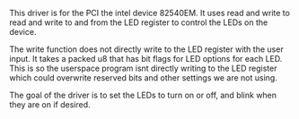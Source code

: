 This driver is for the PCI the intel device 82540EM. It uses read and write to
read and write to and from the LED register to control the LEDs on the device.

The write function does not directly write to the LED register with the user
input. It takes a packed u8 that has bit flags for LED options for each LED.
This is so the userspace program isnt directly writing to the LED register which
could overwrite reserved bits and other settings we are not using.

The goal of the driver is to set the LEDs to turn on or off, and blink when they
are on if desired.


